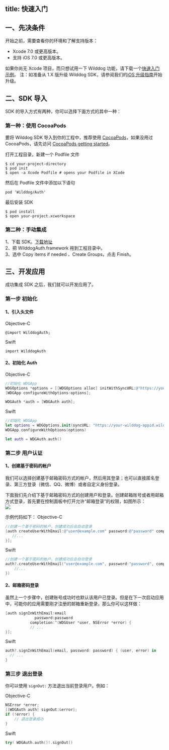 title: 快速入门
---

## 一、先决条件 

开始之前，需要查看你的环境和了解支持版本：  
*	Xcode 7.0 或更高版本。
*	支持 iOS 7.0 或更高版本。
	
如果你尚无 Xcode 项目，而只想试用一下 Wilddog 功能，请下载一个[快速入门示例](https://github.com/WildDogTeam/wilddog-ios-quickstart)。
注：如准备从 1.X 版升级 Wilddog SDK，请参阅我们的[iOS 升级指南](https://z.wilddog.com/upgrade/iosupgrade)开始升级。

## 二、SDK 导入

SDK 的导入方式有两种，你可以选择下面方式的其中一种：

### 第一种：使用 CocoaPods 
要将 Wilddog SDK 导入到你的工程中，推荐使用 [CocoaPods](https://cocoapods.org/)，如果没用过 CocoaPods，请先访问 [CocoaPods getting started](https://guides.cocoapods.org/using/getting-started.html)。 


打开工程目录，新建一个 Podfile 文件

	$ cd your-project-directory
	$ pod init
	$ open -a Xcode Podfile # opens your Podfile in XCode

然后在 Podfile 文件中添加以下语句

	pod 'Wilddog/Auth'
	
最后安装 SDK

	$ pod install
	$ open your-project.xcworkspace
	
### 第二种：手动集成 

1、下载 SDK。[下载地址](https://cdn.wilddog.com/sdk/ios/2.0.0/WilddogAuth.framework-2.0.0.zip)         
2、把 WilddogAuth.framework 拖到工程目录中。  
3、选中 Copy items if needed 、Create Groups，点击 Finish。  

## 三、开发应用
成功集成 SDK 之后，我们就可以开发应用了。

### 第一步 初始化

#### 1、引入头文件

Objective-C 

	@import WilddogAuth;


Swift

	import WilddogAuth

#### 2、初始化 Auth

Objective-C 

```objectivec
//初始化 WDGApp
WDGOptions *options = [[WDGOptions alloc] initWithSyncURL:@"https://your-wilddog-appid.wilddogio.com"];
[WDGApp configureWithOptions:options];

WDGAuth *auth = [WDGAuth auth];

```

Swift

```swift
//初始化 WDGApp
let options = WDGOptions.init(syncURL: "https://your-wilddog-appid.wilddogio.com")
WDGApp.configureWithOptions(options)

let auth = WDGAuth.auth()

```

### 第二步 用户认证

#### 1、创建基于密码的帐户

我们可以选择创建基于邮箱密码方式的帐户，然后用其登录；也可以直接匿名登录、第三方登录（微信、QQ、微博）或者自定义身份登录。

下面我们先介绍下基于邮箱密码方式的创建用户和登录。创建邮箱账号或者用邮箱方式登录，首先要在控制面板中打开允许“邮箱登录”的权限，如图所示：  
![](/images/openemail.png)

示例代码如下：
Objective-C 

```objectivec
//创建一个基于密码的帐户，创建成功后会自动登录
[auth createUserWithEmail:@"user@example.com" password:@"password" completion:^(WDGUser * _Nullable user, NSError * _Nullable error) {
   //...
}];

```

Swift

```swift
//创建一个基于密码的帐户，创建成功后会自动登录
auth?.createUserWithEmail("user@example.com", password:"password", completion: { (user, error) in
    //...
})

```
#### 2、邮箱密码登录

虽然上一个步骤中，创建账号成功时也默认该用户已登录。但是在下一次启动应用中，可能你的应用需要刚才注册的邮箱重新登录，那么你可以这样做：

```objectivec
[auth signInWithEmail:email
             password:password
           completion:^(WDGUser *user, NSError *error) {
           // ...
}];

```

Swift

```swift
auth?.signInWithEmail(email, password: password) { (user, error) in
  // ...
}

```

### 第三步 退出登录

你可以使用 `signOut:` 方法退出当前登录用户。例如：

Objective-C 

```objectivec
NSError *error;
[[WDGAuth auth] signOut:&error];
if (!error) {
    // 退出登录成功
}

```

Swift

```swift
try! WDGAuth.auth()!.signOut()

```
